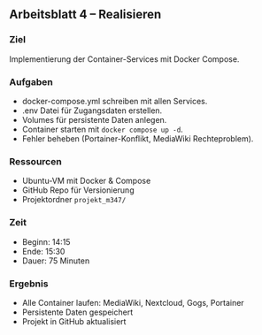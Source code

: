 ## Arbeitsblatt 4 – Realisieren

### Ziel
Implementierung der Container-Services mit Docker Compose.

### Aufgaben
- docker-compose.yml schreiben mit allen Services.
- .env Datei für Zugangsdaten erstellen.
- Volumes für persistente Daten anlegen.
- Container starten mit `docker compose up -d`.
- Fehler beheben (Portainer-Konflikt, MediaWiki Rechteproblem).

### Ressourcen
- Ubuntu-VM mit Docker & Compose
- GitHub Repo für Versionierung
- Projektordner `projekt_m347/`

### Zeit
- Beginn: 14:15
- Ende: 15:30
- Dauer: 75 Minuten

### Ergebnis
- Alle Container laufen: MediaWiki, Nextcloud, Gogs, Portainer
- Persistente Daten gespeichert
- Projekt in GitHub aktualisiert  
